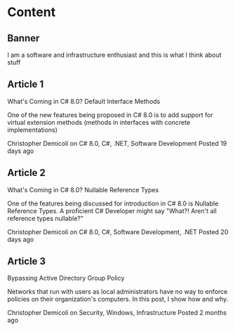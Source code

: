 # Content

## Banner

I am a software and infrastructure enthusiast and this is what I think about stuff

## Article 1

What's Coming in C# 8.0? Default Interface Methods

One of the new features being proposed in C# 8.0 is to add support for virtual extension methods (methods in interfaces with concrete implementations)

Christopher Demicoli on C# 8.0, C#, .NET, Software Development Posted 19 days ago

## Article 2

What's Coming in C# 8.0? Nullable Reference Types

One of the features being discussed for introduction in C# 8.0 is Nullable Reference Types. A proficient C# Developer might say "What?! Aren't all reference types nullable?"

Christopher Demicoli on C# 8.0, C#, Software Development, .NET Posted 20 days ago

## Article 3

Bypassing Active Directory Group Policy

Networks that run with users as local administrators have no way to enforce policies on their organization's computers. In this post, I show how and why.

Christopher Demicoli on Security, Windows, Infrastructure Posted 2 months ago